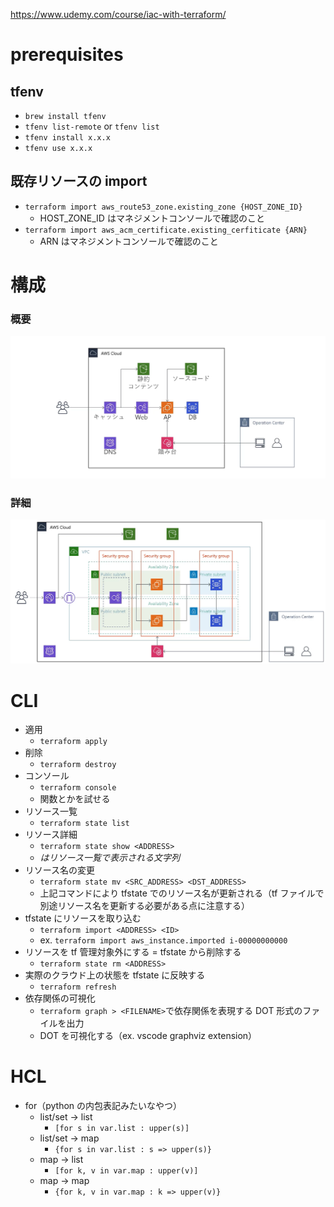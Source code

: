 https://www.udemy.com/course/iac-with-terraform/

# prerequisites

## tfenv

- `brew install tfenv`
- `tfenv list-remote` or `tfenv list`
- `tfenv install x.x.x`
- `tfenv use x.x.x`

## 既存リソースの import

- `terraform import aws_route53_zone.existing_zone {HOST_ZONE_ID}`
  - HOST_ZONE_ID はマネジメントコンソールで確認のこと
- `terraform import aws_acm_certificate.existing_cerfiticate {ARN}`
  - ARN はマネジメントコンソールで確認のこと

# 構成

### 概要

<img src="images/structure-summary.png" width="800px">

### 詳細

<img src="images/structure-details.png" width="800px">

# CLI

- 適用
  - `terraform apply`
- 削除
  - `terraform destroy`
- コンソール
  - `terraform console`
  - 関数とかを試せる
- リソース一覧
  - `terraform state list`
- リソース詳細
  - `terraform state show <ADDRESS>`
  - <ADDRESS>はリソース一覧で表示される文字列
- リソース名の変更
  - `terraform state mv <SRC_ADDRESS> <DST_ADDRESS>`
  - 上記コマンドにより tfstate でのリソース名が更新される（tf ファイルで別途リソース名を更新する必要がある点に注意する）
- tfstate にリソースを取り込む
  - `terraform import <ADDRESS> <ID>`
  - ex. `terraform import aws_instance.imported i-00000000000`
- リソースを tf 管理対象外にする = tfstate から削除する
  - `terraform state rm <ADDRESS>`
- 実際のクラウド上の状態を tfstate に反映する
  - `terraform refresh`
- 依存関係の可視化
  - `terraform graph > <FILENAME>`で依存関係を表現する DOT 形式のファイルを出力
  - DOT を可視化する（ex. vscode graphviz extension）

# HCL

- for（python の内包表記みたいなやつ）
  - list/set -> list
    - `[for s in var.list : upper(s)]`
  - list/set -> map
    - `{for s in var.list : s => upper(s)}`
  - map -> list
    - `[for k, v in var.map : upper(v)]`
  - map -> map
    - `{for k, v in var.map : k => upper(v)}`
